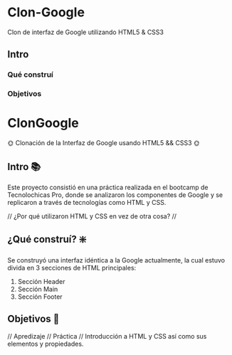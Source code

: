 # Clon-Google
Clon de interfaz de Google utilizando HTML5 &amp; CSS3

## Intro

### Qué construí 

### Objetivos

# ClonGoogle
🌞 Clonación de la Interfaz de Google usando HTML5 &amp;&amp; CSS3 🌞

## Intro 📚
Este proyecto consistió en una práctica realizada en el bootcamp de Tecnolochicas Pro, donde se analizaron los componentes de Google y se replicaron a través de tecnologías como HTML y CSS.

// ¿Por qué utilizaron HTML y CSS en vez de otra cosa? // 

## ¿Qué construí? ❇️
Se construyó una interfaz idéntica a la Google actualmente, la cual estuvo divida en 3 secciones de HTML principales: 

1. Sección Header
2. Sección Main
3. Sección Footer

## Objetivos 🚀
// Apredizaje // Práctica // Introducción a HTML y CSS así como sus elementos y propiedades.
